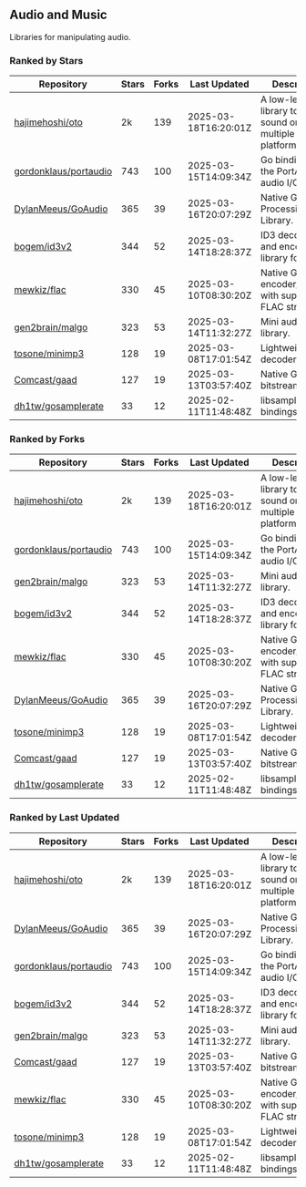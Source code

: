 ## Audio and Music

Libraries for manipulating audio.

### Ranked by Stars

| Repository | Stars | Forks | Last Updated | Description | 
|------------|-------|-------|--------------|-------------|
| [hajimehoshi/oto](https://github.com/hajimehoshi/oto) | 2k | 139 | 2025-03-18T16:20:01Z |  A low-level library to play sound on multiple platforms. |
| [gordonklaus/portaudio](https://github.com/gordonklaus/portaudio) | 743 | 100 | 2025-03-15T14:09:34Z |  Go bindings for the PortAudio audio I/O library. |
| [DylanMeeus/GoAudio](https://github.com/DylanMeeus/GoAudio) | 365 | 39 | 2025-03-16T20:07:29Z |  Native Go Audio Processing Library. |
| [bogem/id3v2](https://github.com/bogem/id3v2) | 344 | 52 | 2025-03-14T18:28:37Z |  ID3 decoding and encoding library for Go. |
| [mewkiz/flac](https://github.com/mewkiz/flac) | 330 | 45 | 2025-03-10T08:30:20Z |  Native Go FLAC encoder/decoder with support for FLAC streams. |
| [gen2brain/malgo](https://github.com/gen2brain/malgo) | 323 | 53 | 2025-03-14T11:32:27Z |  Mini audio library. |
| [tosone/minimp3](https://github.com/tosone/minimp3) | 128 | 19 | 2025-03-08T17:01:54Z |  Lightweight MP3 decoder library. |
| [Comcast/gaad](https://github.com/Comcast/gaad) | 127 | 19 | 2025-03-13T03:57:40Z |  Native Go AAC bitstream parser. |
| [dh1tw/gosamplerate](https://github.com/dh1tw/gosamplerate) | 33 | 12 | 2025-02-11T11:48:48Z |  libsamplerate bindings for go. |

### Ranked by Forks

| Repository | Stars | Forks | Last Updated | Description | 
|------------|-------|-------|--------------|-------------|
| [hajimehoshi/oto](https://github.com/hajimehoshi/oto) | 2k | 139 | 2025-03-18T16:20:01Z |  A low-level library to play sound on multiple platforms. |
| [gordonklaus/portaudio](https://github.com/gordonklaus/portaudio) | 743 | 100 | 2025-03-15T14:09:34Z |  Go bindings for the PortAudio audio I/O library. |
| [gen2brain/malgo](https://github.com/gen2brain/malgo) | 323 | 53 | 2025-03-14T11:32:27Z |  Mini audio library. |
| [bogem/id3v2](https://github.com/bogem/id3v2) | 344 | 52 | 2025-03-14T18:28:37Z |  ID3 decoding and encoding library for Go. |
| [mewkiz/flac](https://github.com/mewkiz/flac) | 330 | 45 | 2025-03-10T08:30:20Z |  Native Go FLAC encoder/decoder with support for FLAC streams. |
| [DylanMeeus/GoAudio](https://github.com/DylanMeeus/GoAudio) | 365 | 39 | 2025-03-16T20:07:29Z |  Native Go Audio Processing Library. |
| [tosone/minimp3](https://github.com/tosone/minimp3) | 128 | 19 | 2025-03-08T17:01:54Z |  Lightweight MP3 decoder library. |
| [Comcast/gaad](https://github.com/Comcast/gaad) | 127 | 19 | 2025-03-13T03:57:40Z |  Native Go AAC bitstream parser. |
| [dh1tw/gosamplerate](https://github.com/dh1tw/gosamplerate) | 33 | 12 | 2025-02-11T11:48:48Z |  libsamplerate bindings for go. |

### Ranked by Last Updated

| Repository | Stars | Forks | Last Updated | Description | 
|------------|-------|-------|--------------|-------------|
| [hajimehoshi/oto](https://github.com/hajimehoshi/oto) | 2k | 139 | 2025-03-18T16:20:01Z |  A low-level library to play sound on multiple platforms. |
| [DylanMeeus/GoAudio](https://github.com/DylanMeeus/GoAudio) | 365 | 39 | 2025-03-16T20:07:29Z |  Native Go Audio Processing Library. |
| [gordonklaus/portaudio](https://github.com/gordonklaus/portaudio) | 743 | 100 | 2025-03-15T14:09:34Z |  Go bindings for the PortAudio audio I/O library. |
| [bogem/id3v2](https://github.com/bogem/id3v2) | 344 | 52 | 2025-03-14T18:28:37Z |  ID3 decoding and encoding library for Go. |
| [gen2brain/malgo](https://github.com/gen2brain/malgo) | 323 | 53 | 2025-03-14T11:32:27Z |  Mini audio library. |
| [Comcast/gaad](https://github.com/Comcast/gaad) | 127 | 19 | 2025-03-13T03:57:40Z |  Native Go AAC bitstream parser. |
| [mewkiz/flac](https://github.com/mewkiz/flac) | 330 | 45 | 2025-03-10T08:30:20Z |  Native Go FLAC encoder/decoder with support for FLAC streams. |
| [tosone/minimp3](https://github.com/tosone/minimp3) | 128 | 19 | 2025-03-08T17:01:54Z |  Lightweight MP3 decoder library. |
| [dh1tw/gosamplerate](https://github.com/dh1tw/gosamplerate) | 33 | 12 | 2025-02-11T11:48:48Z |  libsamplerate bindings for go. |

